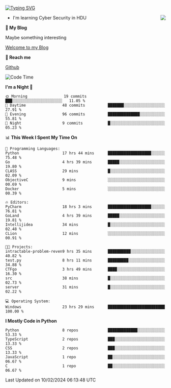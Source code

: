 [![Typing SVG](https://readme-typing-svg.herokuapp.com?font=Fira+Code&pause=1000&random=false&width=450&height=60&lines=Hello+%F0%9F%91%8B%F0%9F%8F%BB;I'm+JBNRZ)](https://git.io/typing-svg)

<a href="#">
  <img align="right" src="https://github-readme-stats.vercel.app/api?username=JBNRZ&show_icons=true&bg_color=15,f2f7fd,E0EAFC" />
</a>

- I'm learning Cyber Security in HDU

 **🌱 My Blog**

Maybe something interesting

[Welcome to my Blog](https://jbnrz.com.cn/)

 **💬 Reach me** 

[Github](https://github.com/JBNRZ)


<!--START_SECTION:waka-->
![Code Time](http://img.shields.io/badge/Code%20Time-318%20hrs%2030%20mins-blue)

**I'm a Night 🦉** 

```text
🌞 Morning                19 commits          ███░░░░░░░░░░░░░░░░░░░░░░   11.05 % 
🌆 Daytime                48 commits          ███████░░░░░░░░░░░░░░░░░░   27.91 % 
🌃 Evening                96 commits          ██████████████░░░░░░░░░░░   55.81 % 
🌙 Night                  9 commits           █░░░░░░░░░░░░░░░░░░░░░░░░   05.23 % 
```


📊 **This Week I Spent My Time On** 

```text
💬 Programming Languages: 
Python                   17 hrs 44 mins      ███████████████████░░░░░░   75.48 % 
Go                       4 hrs 39 mins       █████░░░░░░░░░░░░░░░░░░░░   19.80 % 
CLASS                    29 mins             █░░░░░░░░░░░░░░░░░░░░░░░░   02.09 % 
ObjectiveC               9 mins              ░░░░░░░░░░░░░░░░░░░░░░░░░   00.69 % 
Docker                   5 mins              ░░░░░░░░░░░░░░░░░░░░░░░░░   00.39 % 

🔥 Editors: 
PyCharm                  18 hrs 3 mins       ███████████████████░░░░░░   76.81 % 
GoLand                   4 hrs 39 mins       █████░░░░░░░░░░░░░░░░░░░░   19.81 % 
Intellijidea             34 mins             █░░░░░░░░░░░░░░░░░░░░░░░░   02.48 % 
CLion                    12 mins             ░░░░░░░░░░░░░░░░░░░░░░░░░   00.91 % 

🐱‍💻 Projects: 
intractable-problem-reven9 hrs 35 mins       ██████████░░░░░░░░░░░░░░░   40.82 % 
test.py                  8 hrs 11 mins       █████████░░░░░░░░░░░░░░░░   34.88 % 
CTFgo                    3 hrs 49 mins       ████░░░░░░░░░░░░░░░░░░░░░   16.30 % 
src                      38 mins             █░░░░░░░░░░░░░░░░░░░░░░░░   02.73 % 
server                   31 mins             █░░░░░░░░░░░░░░░░░░░░░░░░   02.22 % 

💻 Operating System: 
Windows                  23 hrs 29 mins      █████████████████████████   100.00 % 
```

**I Mostly Code in Python** 

```text
Python                   8 repos             █████████████░░░░░░░░░░░░   53.33 % 
TypeScript               2 repos             ███░░░░░░░░░░░░░░░░░░░░░░   13.33 % 
CSS                      2 repos             ███░░░░░░░░░░░░░░░░░░░░░░   13.33 % 
JavaScript               1 repo              ██░░░░░░░░░░░░░░░░░░░░░░░   06.67 % 
C                        1 repo              ██░░░░░░░░░░░░░░░░░░░░░░░   06.67 % 
```




 Last Updated on 10/02/2024 06:13:48 UTC
<!--END_SECTION:waka-->
